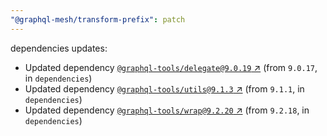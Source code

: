 ```yaml
---
"@graphql-mesh/transform-prefix": patch
---
```

dependencies updates:
  - Updated dependency [`@graphql-tools/delegate@9.0.19` ↗︎](https://www.npmjs.com/package/@graphql-tools/delegate/v/9.0.19) (from `9.0.17`, in `dependencies`)
  - Updated dependency [`@graphql-tools/utils@9.1.3` ↗︎](https://www.npmjs.com/package/@graphql-tools/utils/v/9.1.3) (from `9.1.1`, in `dependencies`)
  - Updated dependency [`@graphql-tools/wrap@9.2.20` ↗︎](https://www.npmjs.com/package/@graphql-tools/wrap/v/9.2.20) (from `9.2.18`, in `dependencies`)
